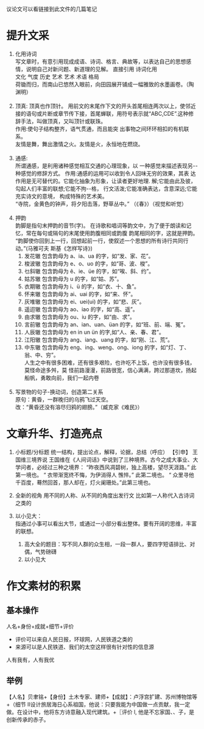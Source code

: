 议论文可以看链接到此文件的几篇笔记

# 提升文采

1. 化用诗词  
    写文章时，有意引用现成成语、诗词、格言、典故等，以表达自己的思想感情，说明自己对新问题、新道理的见解。
   直接引用 诗词化用
   <br>
   文化 气度 历史 艺术 艺术 术语 格局<br>荷锄而归，而南山已悠然入眼前，向田园展开铺成一幅雅致的水墨画卷。（陶渊明）<br> <br>
2. 顶真:
   顶真也作顶针。
   用前文的末尾作下文的开头首尾相连两次以上，使邻近接的语句或片断或章节传下接，首尾蝉联，用符号表示就“ABC,CDE”.这种修辞手法，叫做顶真，又叫顶针或联珠。  
   作用:使句子结构整齐，语气贯通，而且能突
   出事物之间环环相扣的有机联系。<br>友情是舞，舞出激情之火。友情是火，永恒地在燃烧。<br><br>
3. 通感:  
   所谓通感，是利用诸种感觉相互交通的心理现象，以
   一种感觉来描述表现另--种感觉的修辞方式。
   作用:通感的运用可以收到令人回味无穷的效果，其表
   达作用是无可替代的。它能化抽象为形象，让读者更好地理.
   解;它能由此及彼，勾起人们丰富的联想;它能不拘--格，
   行文活泼;它能准确表达，含意深远;它能充实诗文的意境，
   构成特殊的艺术美。<br>“寺院，金黄色的钟声，将夕阳击落，野草丛中。” （《春》）（视觉和听觉）<br><br>
4. 押韵  
    韵脚是指句末押韵的音节(字)。
   在诗歌和唱词等韵文中，为了便于朗读和记忆，常在每句或隔句的末尾使用韵腹相同或韵腹
   韵尾相同的字，这就是押韵。
   “韵脚使你回到上一行，回想起前一行，使叙述一个思想的所有诗行共同行动。”(马雅可夫
   斯基《怎样写诗》)
   1. 发花辙 包含韵母为 a、ia、ua 的字，如“发、家、花”。
   2. 梭波辙 包含韵母为 e、o、uo 的字，如“哥、波、梭”。
   3. 乜斜辙 包含韵母为 ê、ie、üe 的字，如“唉、斜、约”。
   4. 姑苏辙 包含韵母为 u 的字，如“姑、苏”。
   5. 衣期辙 包含韵母为 i、ü 的字，如“衣、十、鱼”。
   6. 怀来辙 包含韵母为 ai、uai 的字，如“来、怀”。
   7. 灰堆辙 包含韵母为 ei、uei(ui) 的字，如“悲、灰”。
   8. 遥迢辙 包含韵母为 ao、iao 的字，如“高、遥”。
   9. 由求辙 包含韵母为 ou、iu 的字，如“由、求”。
   10. 言前辙 包含韵母为 an、ian、uan、üan 的字，如“班、前、端、冤”。
   11. 人辰辙 包含韵母为 en in un ün 的字,如“人、亲、春、君”。
   12. 江阳辙 包含韵母为 ang、iang、uang 的字，如“刚、江、荒”。
   13. 中东辙 包含韵母为 eng、ing、weng、ong、iong 的字，如“灯、丁、翁、中、穷”。<br>人生之中有很多困难，还有很多艰险，也许吃不上饭，也许没有很多钱，莫怪命途多舛，莫
       怪前路漫漫，前路很宽，信心满满，跨过那道坎，扬起船帆，勇敢向前，我们一起内卷<br><br>
5. 写景物的句子-换动词，创造第二关系  
   原句：黄昏，一群晚归的乌鸦飞过天空。  
   改：“黄昏还没有溶尽归鸦的翅膀。”（臧克家《难民》）

# 文章升华、打造亮点

1. 小标题/分标题
   统一结构，提出论点，解释，论据，总结（呼应）
   【引申】
   王国维三境界说
   王国维在《人间词话》中说到了三种境界。古今之成大事业、大学问者，必经过三种之境界：
   “昨夜西风凋碧树，独上高楼，望尽天涯路。” 此第一境也。 “ 衣带渐宽终不悔，为伊消得人
   憔悴。” 此第二境也。 “ 众里寻他千百度，蓦然回首，那人却在，灯火阑珊处。”此第三境也。

2. 全新的视角
   用不同的人称、从不同的角度出发行文
   比如第一人称代入古诗词之类的

3. 以小见大：  
   指通过小事可以看出大节，或通过一小部分看出整体。要有开阔的思维，丰富的联想。
   1. 高大全的题目：写不同人群的众生相，一段一群人，要四字短语排比、对偶，气势磅礴
   2. 以小见大


# 作文素材的积累
## 基本操作
人名+身份+成就+细节+评价
- 评价可以来自人民日报，环球网，人民铁道之类的
- 来源可以是人民铁道、我们的太空这样很有针对性的信息源

人有我有，人有我优

## 举例
【人名】贝聿铭+【身份】土木专家、建师+【成就】：卢浮宫扩建、苏州博物馆等+（细节 II设计旅居海日心系祖国，他说：只要我能为中国做一点贡献，我一定做。在设计中，他将东方诗意融入现代建筑。+〖评价 l, 他是不忘家国、、子，是创新传承的赤子。